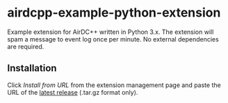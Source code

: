 # airdcpp-example-python-extension

Example extension for AirDC++ written in Python 3.x. The extension will spam a message to event log once per minute. No external dependencies are required.

## Installation

Click *Install from URL* from the extension management page and paste the URL of the [latest release](https://github.com/airdcpp-web/airdcpp-example-python-extension/releases) (.tar.gz format only).
